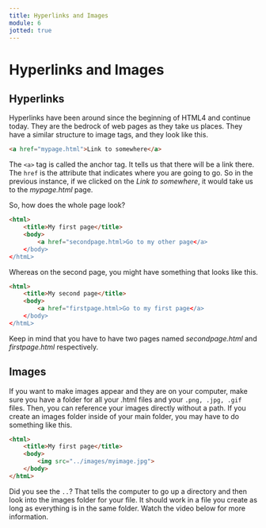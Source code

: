 ```yaml
---
title: Hyperlinks and Images
module: 6
jotted: true
---
```


# Hyperlinks and Images

## Hyperlinks

Hyperlinks have been around since the beginning of HTML4 and continue today. They are the bedrock of web pages as they take us places.  They have a similar structure to image tags, and they look like this.

```html
<a href="mypage.html">Link to somewhere</a>
```

The `<a>` tag is called the anchor tag.  It tells us that there will be a link there.  The `href` is the attribute that indicates where you are going to go.  So in the previous instance, if we clicked on the *Link to somewhere*, it would take us to the *mypage.html* page.

So, how does the whole page look?

```html
<html>
    <title>My first page</title>
    <body>
        <a href="secondpage.html>Go to my other page</a>
    </body>
</htmL>

```

Whereas on the second page, you might have something that looks like this.

```html
<html>
    <title>My second page</title>
    <body>
        <a href="firstpage.html>Go to my first page</a>
    </body>
</htmL>

```

Keep in mind that you have to have two pages named *secondpage.html* and *firstpage.html* respectively.


<!-- video -->

## Images

If you want to make images appear and they are on your computer, make sure you have a folder for all your .html files and your `.png, .jpg, .gif` files.  Then, you can reference your images directly without a path.  If you create an images folder inside of your main folder, you may have to do something like this.

```html
<html>
    <title>My first page</title>
    <body>
        <img src="../images/myimage.jpg">
    </body>
</htmL>

```

Did you see the `..`?  That tells the computer to go up a directory and then look into the images folder for your file.  It should work in a file you create as long as everything is in the same folder.  Watch the video below for more information.

<!-- video -->

